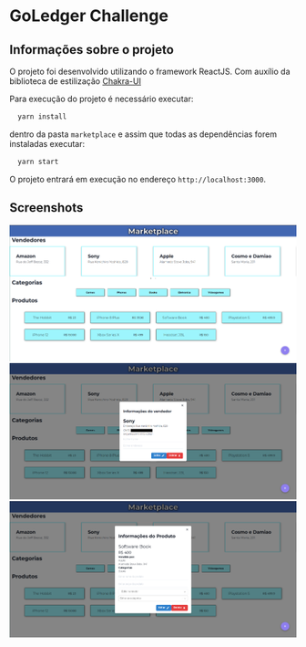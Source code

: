 # GoLedger Challenge

## Informações sobre o projeto

O projeto foi desenvolvido utilizando o framework ReactJS. Com auxílio da biblioteca de estilização [Chakra-UI](https://chakra-ui.com/)

Para execução do projeto é necessário executar: 
```bash
  yarn install
```
dentro da pasta `marketplace` e assim que todas as dependências forem instaladas executar:
```bash
  yarn start
```

O projeto entrará em execução no endereço `http://localhost:3000`.

## Screenshots

![](./marketplace/assets/print1.png)
![](./marketplace/assets/print2.png)
![](./marketplace/assets/print3.png)
